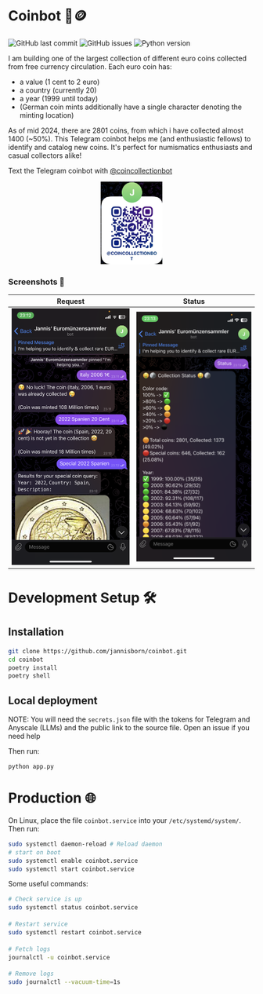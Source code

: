 # Coinbot 🤖🪙

![GitHub last commit](https://img.shields.io/github/last-commit/jannisborn/coinbot)
![GitHub issues](https://img.shields.io/github/issues/jannisborn/coinbot)
![Python version](https://img.shields.io/badge/python-3.8+-blue.svg)

I am building one of the largest collection of different euro coins collected from free currency circulation.
Each euro coin has:
- a value (1 cent to 2 euro)
- a country (currently 20)
- a year (1999 until today)
- (German coin mints additionally have a single character denoting the minting location)

As of mid 2024, there are 2801 coins, from which i have collected almost 1400 (~50%). 
This Telegram coinbot helps me (and enthusiastic fellows) to identify and catalog new coins. It's perfect for numismatics enthusiasts and casual collectors alike!

Text the Telegram coinbot with [@coincollectionbot](https://t.me/coincollectionbot)

<div align="center">
  <img src="assets/qr.png" width="25%" alt="QR Code">
</div>


### Screenshots 📸

| Request | Status |
|:-------:|:------:|
| ![Request](assets/request.png) | ![Status](assets/status.png) |



# Development Setup 🛠️


## Installation

```sh
git clone https://github.com/jannisborn/coinbot.git
cd coinbot
poetry install
poetry shell
```

## Local deployment

NOTE: You will need the `secrets.json` file with the tokens for Telegram and Anyscale (LLMs) and the public link to the source file. Open an issue if you need help 

Then run:
```sh
python app.py
```


# Production 🌐

On Linux, place the file `coinbot.service` into your `/etc/systemd/system/`. Then run:

```sh
sudo systemctl daemon-reload # Reload daemon
# start on boot
sudo systemctl enable coinbot.service 
sudo systemctl start coinbot.service
```

Some useful commands:

```sh
# Check service is up
sudo systemctl status coinbot.service

# Restart service
sudo systemctl restart coinbot.service

# Fetch logs
journalctl -u coinbot.service

# Remove logs
sudo journalctl --vacuum-time=1s
```
